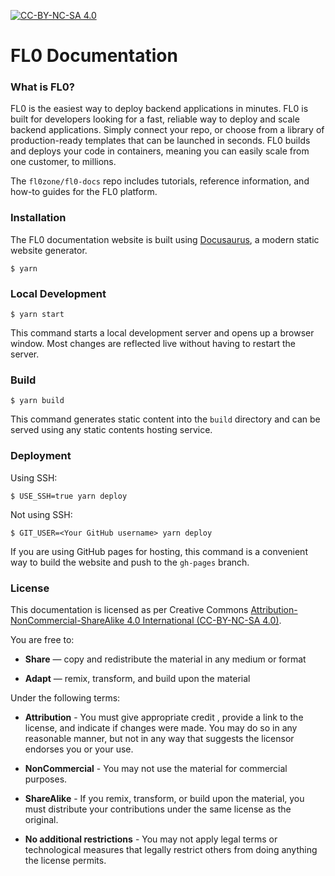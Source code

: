 [![CC-BY-NC-SA 4.0](https://img.shields.io/badge/license-CC--BY--NC--SA--4.0-teal)](https://creativecommons.org/licenses/by-nc-sa/4.0/deed.en)

# FL0 Documentation

### What is FL0?
FL0 is the easiest way to deploy backend applications in minutes. FL0 is built for developers looking for a fast, reliable way to deploy and scale backend applications. Simply connect your repo, or choose from a library of production-ready templates that can be launched in seconds. FL0 builds and deploys your code in containers, meaning you can easily scale from one customer, to millions.

The `fl0zone/fl0-docs` repo includes tutorials, reference information, and how-to guides for the FL0 platform.

### Installation

The FL0 documentation website is built using [Docusaurus](https://docusaurus.io/), a modern static website generator.

```
$ yarn
```

### Local Development

```
$ yarn start
```

This command starts a local development server and opens up a browser window. Most changes are reflected live without having to restart the server.

### Build

```
$ yarn build
```

This command generates static content into the `build` directory and can be served using any static contents hosting service.

### Deployment

Using SSH:

```
$ USE_SSH=true yarn deploy
```

Not using SSH:

```
$ GIT_USER=<Your GitHub username> yarn deploy
```

If you are using GitHub pages for hosting, this command is a convenient way to build the website and push to the `gh-pages` branch.

### License

This documentation is licensed as per Creative Commons [Attribution-NonCommercial-ShareAlike 4.0 International (CC-BY-NC-SA 4.0)](https://creativecommons.org/licenses/by-nc-sa/4.0/deed.en).

You are free to:

 * **Share** — copy and redistribute the material in any medium or format

 * **Adapt** — remix, transform, and build upon the material

Under the following terms:

 * **Attribution** - You must give appropriate credit , provide a link to the license, and indicate if changes were made. You may do so in any reasonable manner, but not in any way that suggests the licensor endorses you or your use.

 * **NonCommercial** - You may not use the material for commercial purposes.

 * **ShareAlike** - If you remix, transform, or build upon the material, you must distribute your contributions under the same license as the original.

 * **No additional restrictions** - You may not apply legal terms or technological measures that legally restrict others from doing anything the license permits.

